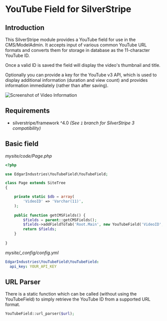 # YouTube Field for SilverStripe

## Introduction

This SilverStripe module provides a YouTube field for use in the CMS/ModelAdmin. It accepts input of various common
YouTube URL formats and converts them for storage in database as the 11-character YouTube ID.

Once a valid ID is saved the field will display the video's thumbnail and title.

Optionally you can provide a key for the YouTube v3 API, which is used to display additional information (duration and
view count) and provides information immediately (rather than after saving).

![Screenshot of Video Information](https://cloud.githubusercontent.com/assets/1176635/10863696/39612420-803c-11e5-8940-95e190c06545.png)

## Requirements

 * silverstripe/framework ^4.0 _(See `1` branch for SilverStripe 3 compatibility)_

## Basic field

*mysite/code/Page.php*

```php
<?php

use EdgarIndustries\YouTubeField\YouTubeField;

class Page extends SiteTree
{

    private static $db = array(
        'VideoID' => 'Varchar(11)',
    );
    
    public function getCMSFields() {
        $fields = parent::getCMSFields();
        $fields->addFieldToTab('Root.Main', new YouTubeField('VideoID', 'YouTube Video'));
        return $fields;
    }
    
}
```

*mysite/_config/config.yml*
```yaml
EdgarIndustries\YouTubeField\YouTubeField:
  api_key: YOUR_API_KEY
```

## URL Parser

There is a static function which can be called (without using the YouTubeField) to simply retrieve the YouTube ID from
a supported URL format.

```php
YouTubeField::url_parser($url);
```
